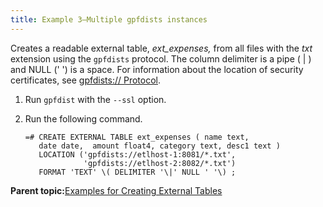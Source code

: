 ```yaml
---
title: Example 3—Multiple gpfdists instances 
---
```


Creates a readable external table, *ext\_expenses,* from all files with the *txt* extension using the `gpfdists` protocol. The column delimiter is a pipe \( \| \) and NULL \(' '\) is a space. For information about the location of security certificates, see [gpfdists:// Protocol](g-gpfdists-protocol.html).

1.  Run `gpfdist` with the `--ssl` option.
2.  Run the following command.

    ```
    =# CREATE EXTERNAL TABLE ext_expenses ( name text, 
       date date,  amount float4, category text, desc1 text ) 
       LOCATION ('gpfdists://etlhost-1:8081/*.txt', 
                 'gpfdists://etlhost-2:8082/*.txt')
       FORMAT 'TEXT' \( DELIMITER '\|' NULL ' '\) ;
    
    ```


**Parent topic:**[Examples for Creating External Tables](../external/g-creating-external-tables---examples.html)

